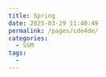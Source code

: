 ```yaml
---
title: Spring
date: 2025-03-29 11:40:49
permalink: /pages/cde4de/
categories:
  - SSM
tags:
  - 
---
```

